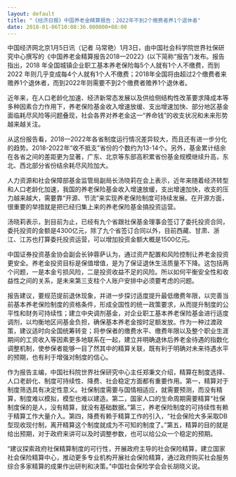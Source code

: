 ```yaml
---
layout: default
title: "《经济日报》中国养老金精算报告：2022年不到2个缴费者养1个退休者"
date: 2018-01-06T10:08:36.000000+08:00
---
```


中国经济网北京1月5日讯（记者 马常艳）1月3日，由中国社会科学院世界社保研究中心撰写的《中国养老金精算报告2018—2022》(以下简称“报告”)发布。报告指出，2018 年全国城镇企业职工基本养老保险每5个人就有1个人不缴费，而到2022 年则几乎变成每4个人就有1个人不缴费；2018年全国将由超过2个缴费者来赡养1个退休者，而到2022年则需要不到2个缴费者赡养1个退休者。

近年来，在人口老龄化加速、经济新常态发展以及供给侧结构性改革要求降成本等多种因素合力作用下，养老保险基金收入增速放缓、支出增速加快、部分地区基金面临耗尽风险等问题叠现，社会各界对养老金这一“养命钱”的收支状况和未来形势越来越关注。

从这份报告看，2018—2022年各省制度运行情况差异较大，而且还有进一步分化的趋势。2018-2022年“收不抵支”省份的个数约为13-14个。另外，基金累计结余在各省之间的差距更为显著，广东、北京等东部高积累省份基金规模继续升高，东北、西北部分省份结余耗尽风险加大。

人力资源和社会保障部基金监管局副局长汤晓莉在会上表示，近年来随着经济转型和人口老龄化加速，我国的养老保险基金收入增速放缓，支出增速加快，收支的压力越来越大，需要靠“开源、节流”来实现养老保险制度可持续发展。在开源方面，很重要的举措就是把已经归集上来的养老保险基金搞投资运营。

汤晓莉表示，到目前为止，已经有九个省跟社保基金理事会签订了委托投资合同，委托投资的金额是4300亿元，除了九个省签订合同以外，目前西藏、甘肃、浙江、江苏也打算委托投资运营，可以增加投资金额大概是1500亿元。

中国证券投资基金协会副会长钟蓉萨认为，通过资产配置和风险控制让养老金投资更安全。养老金投资目标是保值增值，是为了保证退休生活质量不下降。这包括两个问题，一是本金亏损风险，二是投资收益不足的风险。所以如何平衡安全性和收益性之间的关系，是未来第三支柱个人账户安排中必须要考虑的问题。

报告建议，要规范提前退休现象，并进一步探讨适度提升最低缴费年限，以完善当前基本养老保险制度的资格条件，形成全国性的统一政策要求，从而提升制度的公平性和财务可持续性；建立中央调剂基金，对企业职工基本养老保险基金进行适度调剂，以均衡地区间基金负担，确保基本养老金按时足额发放。作为一种过渡政策，建议适时向全国统筹转变；将参保者的缴费水平、缴费年限以及整个职业生涯期间的工资收入等因素更多地联系在一起，建立并明确退休后养老金待遇的指数化调整机制，使参保者能够一目了然其中的精算关联，既有利于明确对未来待遇水平的预期，也有利于增强对制度的信心。

作为报告主编，中国社科院世界社保研究中心主任郑秉文介绍，精算在制度选择、人口老龄化、制度可持续性、降费、社会稳定方面都有重要作用。第一，精算对于制度筛选具有决定性意义。社保制度需要与国情相适应，就需要预测，而没有精算，制度难以模拟，模型也难以建造。第二，国家人口的生命周期需要精算“社保制度保的是人，没有精算，就没有基础数据。”第三，养老保险制度的可持续性有赖于精算工作大量介入。第四，降费有赖于精算工作的引入，“社会保险大多采取DB型现收现付制，离开精算这个制度就成为不可知的制度了。”第五，精算的目的就是给出预期，对于政府来讲可以及时调整参数，也可以给公众一个稳定的预期。

“建议探索政府社保精算制度的可行性，开展政府主导的社会保险精算，建立国家社会保险精算中心，推动更多专业机构开展社会保险精算，通过政府购买社会服务综合多家精算的成果作出研判和决策。”中国社会保险学会会长胡晓义说。

